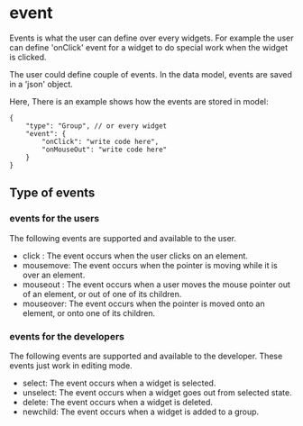 # event

Events is what the user can define over every widgets. For example the user can define 'onClick' 
event for a widget to do special work when the widget is clicked.

The user could define couple of events. 
In the data model, events are saved in a 'json' object.

Here, There is an example shows how the events are stored in model:

    {
        "type": "Group", // or every widget
        "event": {
            "onClick": "write code here",
            "onMouseOut": "write code here"
        } 
    }


## Type of events

### events for the users

The following events are supported and available to the user.

- click : The event occurs when the user clicks on an element.
- mousemove: The event occurs when the pointer is moving while it is over an element.
- mouseout : The event occurs when a user moves the mouse pointer out of an element, or out of one of its children.
- mouseover: The event occurs when the pointer is moved onto an element, or onto one of its children.

### events for the developers

The following events are supported and available to the developer. These events just work in editing mode.

- select: The event occurs when a widget is selected.
- unselect: The event occurs when a widget goes out from selected state.
- delete: The event occurs when a widget is deleted.
- newchild: The event occurs when a widget is added to a group.